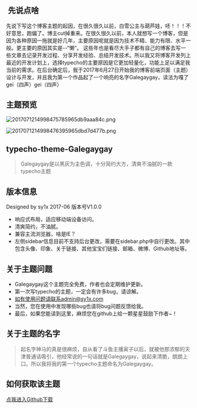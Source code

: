 ##  先说点啥 ##
先说下写这个博客主题的起因，在很久很久以前，白雪公主与葫芦娃，呸！！！不好意思，跑偏了。博主cut掉重来。在很久很久以前，本人就想写一个博客，但是因为各种原因一拖就是好几年，主要原因呢就是因为技术不精、能力有限、水平一般。更主要的原因其实是--“懒”。
这些年也是看尽大手子都有自己的博客去写一些文章去记录开发过程、分享开发经验、总结开发技术。所以我又将博客开发列上最近的开发计划上，选择typecho的主要原因是它更加轻量化，功能上足以满足我当前的需求。在后台确定后，我于2017年6月27日开始我的博客前端页面（主题）设计与开发，并且我为第一个作品起了一个响亮的名字Galegaygay，读法为嘎了gei（四声）gei（四声）
## 主题预览 ##
![2017071214998475785965db9aaa84c.png][1]

![2017071214998476395965dbd7d477b.png][2]
## typecho-theme-Galegaygay ##

> Galegaygay是以黑灰为主色调，十分简约大方，清爽不油腻的一款typecho主题 		 
## 版本信息 ##
Designed by sy1x 2017-06
版本号V1.0.0
 - 响应式布局，适应移动端设备访问。
 - 清爽简约，不油腻。
 - 兼容主流浏览器，啥是IE？
 - 左侧sidebar信息目前不支持后台更改，需要在sidebar.php中自行更改。其中包含头像、印象、关于链接、其他宝宝们链接、邮箱、微博、Github地址等。


## 关于主题问题 ##
 - Galegaygay这个主题完全免费，作者也会定期维护更新。
 - 第一次写typecho的主题，一定会有许多bug，请谅解。
 - 如有使用问题请联系admin@sy1x.com
 - 当然，您在使用中发现哪些bug也请将bug问题反馈给我。
 - 最后，如果您能读到这里，麻烦您在github上给一颗星星鼓励下作者~！
## 关于主题的名字 ##
 > 起名字神马的真是很麻烦，自从看了斗鱼主播寅子以后，就被他那浓郁的天津普通话吸引，他经常说的一句话就是Galegaygay，说起来清脆，朗朗上口。所以我将我的第一个typecho主题命名为Galegaygay。

## 如何获取该主题 ##
[点我进入Github下载][4]


  [1]: http://sy1x.com/usr/uploads/2017/07/1651626667.png
  [2]: http://sy1x.com/usr/uploads/2017/07/2373285870.png
  [3]: http://sy1x.com/usr/uploads/2017/07/2407201113.png
  [4]: https://github.com/sy1x/Galegaygay
